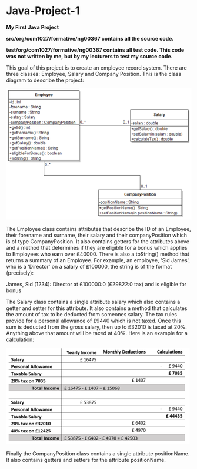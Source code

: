# Java-Project-1
**My First Java Project**

**src/org/com1027/formative/ng00367 contains all the source code.**

**test/org/com1027/formative/ng00367 contains all test code. This code was not written by me, but by my lecturers to test my source code.**


This goal of this project is to create an employee record system. There are three classes: Employee, Salary and Company Position. This is the class diagram to describe the project:

![alt text](https://github.com/pearepeater30/Java-Project-1/blob/master/Capture1.PNG)

The Employee class contains attributes that describe the ID of an Employee, their forename and surname, their salary and their companyPosition which is of type CompanyPosition. It also contains getters for the attributes above and a method that determines if they are eligible for a bonus which applies to Employees who earn over £40000. There is also a toString() method that returns a summary of an Employee. For example, an employee, 'Sid James', who is a 'Director' on a salary of £100000, the string is of the format (precisely):

James, Sid (1234):  Director at £100000:0 (£29822:0 tax) and is eligible for bonus

The Salary class contains a single attribute salary which also contains a getter and setter for this attribute. It also contains a method that calculates the amount of tax to be deducted from someones salary. The tax rules provide for a personal allowance of £9440 which is not taxed. Once this sum is deducted from the gross salary, then up to £32010 is taxed at 20%. Anything above that amount will be taxed at 40%. Here is an example for a calculation:

![alt text](https://github.com/pearepeater30/Java-Project-1/blob/master/Capture2.PNG)

Finally the CompanyPosition class contains a single attribute positionName. It also contains getters and setters for the attribute positionName.

